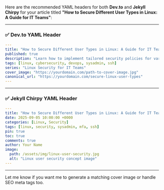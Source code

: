 Here are the recommended YAML headers for both **Dev.to** and **Jekyll Chirpy** for your article titled **"How to Secure Different User Types in Linux: A Guide for IT Teams"**:

---

### ✅ **Dev.to YAML Header**

```yaml
---
title: "How to Secure Different User Types in Linux: A Guide for IT Teams"
published: true
description: "Learn how to implement tailored security policies for various Linux user types including system admins, developers, and business users."
tags: [linux, cybersecurity, devops, sysadmin, ssh]
series: "Linux Security for IT Teams"
cover_image: "https://yourdomain.com/path-to-cover-image.jpg"
canonical_url: "https://yourdomain.com/secure-linux-user-types"
---
```

---

### ✅ **Jekyll Chirpy YAML Header**

```yaml
---
title: "How to Secure Different User Types in Linux: A Guide for IT Teams"
date: 2025-09-05 10:00:00 +0000
categories: [Linux, Security]
tags: [linux, security, sysadmin, mfa, ssh]
pin: true
toc: true
comments: true
author: Your Name
image:
  path: /assets/img/linux-user-security.jpg
  alt: "Linux user security concept image"
---
```

---

Let me know if you want me to generate a matching cover image or handle SEO meta tags too.
